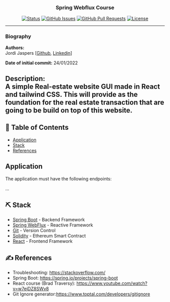 <h3 align="center">Spring Webflux Course</h3>

<div align="center">

  [![Status](https://img.shields.io/badge/status-active-success.svg)]() 
  [![GitHub Issues](https://img.shields.io/github/issues/JJordi-Jaspers/Real-Estatetor.svg)](https://github.com/kylelobo/The-Documentation-Compendium/issues)
  [![GitHub Pull Requests](https://img.shields.io/github/issues-pr/Jordi-Jaspers/Real-Estatetor.svg)](https://github.com/kylelobo/The-Documentation-Compendium/pulls)
  [![License](https://img.shields.io/badge/license-MIT-blue.svg)](/LICENSE)

</div>

---
### Biography  

**Authors:**  
Jordi Jaspers [[Github](https://github.com/Jordi-Jaspers "Github Page"), [Linkedin](https://www.linkedin.com/in/jordi-jaspers/ "Linkedin Page")]  
  
**Date of initial commit:** 24/01/2022

**Description:**  
A simple Real-estate website GUI made in React and tailwind CSS. This will provide as the foundation for the real estate transaction that are going to be build on top of this website.
---

## 📝 Table of Contents
- [Application](#application)
- [Stack](#stack)
- [References](#references)

## Application <a name = "application"></a>
The application must have the following endpoints:

...

## ⛏️ Stack <a name = "stack"></a>
- [Spring Boot](https://spring.io/projects/spring-boot) - Backend Framework
- [Spring WebFlux](https://spring.io/projects/spring-webflux) - Reactive Framework
- [Git](https://git-scm.com/) - Version Control
- [Solidity](https://soliditylang.org/) - Ethereum Smart Contract
- [React](https://reactjs.org/) - Frontend Framework

## ✍️ References <a name = "references"></a>
* Troubleshooting: <https://stackoverflow.com/>
* Spring Boot: <https://spring.io/projects/spring-boot>
* React course (Brad Traversy): <https://www.youtube.com/watch?v=w7ejDZ8SWv8>
* Git Ignore generator:<https://www.toptal.com/developers/gitignore>
